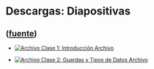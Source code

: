 # Descargas: Diapositivas
([fuente](https://campus.exactas.uba.ar/course/view.php?id=1095&section=3))
---
  - [ ![Archivo](https://campus.exactas.uba.ar/theme/image.php/magazine/core/1462913092/f/pdf) Clase 1: Introducción  Archivo  ](https://campus.exactas.uba.ar/mod/resource/view.php?id=57234)

  - [ ![Archivo](https://campus.exactas.uba.ar/theme/image.php/magazine/core/1462913092/f/pdf) Clase 2: Guardas y Tipos de Datos  Archivo  ](https://campus.exactas.uba.ar/mod/resource/view.php?id=57371)

